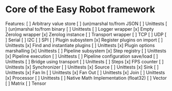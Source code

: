 # Core of the Easy Robot framework

Features:
    [ ] Arbitrary value store
        [ ] (un)marshal to/from JSON
            [ ] Unittests
        [ ] (un)marshal to/from binary
            [ ] Unittests
    [ ] Logger wrapper
        [x] Empty Zerolog wrapper
        [x] Zerolog instance
    [ ] Transport wrapper
        [ ] TCP
        [ ] UDP
        [ ] Serial
        [ ] I2C
        [ ] SPI
    [ ] Plugin subsystem
        [x] Register plugins on import
            [ ] Unittests
        [x] Find and instantiate plugins
            [ ] Unittests
        [x] Plugin options marshalling
            [x] Unittests
    [ ] Pipeline subsystem
        [x] Step registry
            [ ] Unittests
        [x] Pipeline execution
            [ ] Unittests
        [ ] Pipeline configuration save/load
            [ ] Unittests
        [ ] Bridge using transport
            [ ] Unittests
        [ ] Steps
            [x] FPS counter
                [ ] Unittests
            [x] Synchronizer
                [ ] Unittests
            [x] Source
                [ ] Unittests
            [x] Sink
                [ ] Unittests
            [x] Fan In
                [ ] Unittests
            [x] Fan Out
                [ ] Unittests
            [x] Join
                [ ] Unittests
            [x] Processor
                [ ] Unittests
    [ ] Native Math Implementation (float32)
        [ ] Vector
        [ ] Matrix
        [ ] Tensor
